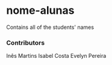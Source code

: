 # nome-alunas
Contains all of the students' names

### Contributors
Inês Martins
Isabel Costa
Evelyn Pereira